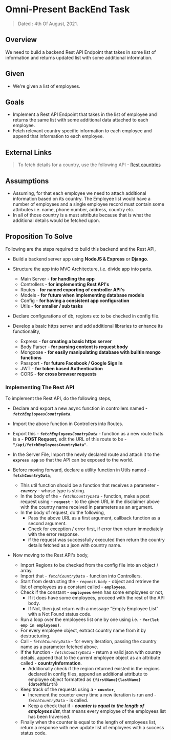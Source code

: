 # Omni-Present BackEnd Task

> Dated : 4th Of August, 2021.

## Overview

We need to build a backend Rest API Endpoint that takes in some list of information and returns updated list with some additional information.

## Given

- We're given a list of employees.

## Goals

- Implement a Rest API Endpoint that takes in the list of employee and returns the same list with some additional data attached to each employee.
- Fetch relevant country specific information to each employee and append that information to each employee.

## External Links

> To fetch details for a country, use the following API - [Rest countries ](https://restcountries.eu/)

## Assumptions

- Assuming, for that each employee we need to attach additional information based on its country. The Employee list would have a number of employees and a single employee record must contain some attributes i.e. name, phone number, address, country etc.
- In all of those country is a must attribute because that is what the additional details would be fetched upon.

## Proposition To Solve

Following are the steps required to build this backend and the Rest API,

- Build a backend server app using **NodeJS & Express** or **Django**.
- Structure the app into MVC Architecture, i.e. divide app into parts.

  - Main Server - **for handling the app**
  - Controllers - **for implementing Rest API's**
  - Routes - **for named exporting of controller API's**
  - Models - **for future when implementing database models**
  - Config - **for having a consistent app configuration**
  - Utils - **for smaller / sub tasks**

- Declare configurations of db, regions etc to be checked in config file.
- Develop a basic https server and add additional libraries to enhance its functionality,

  - Express - **for creating a basic https server**
  - Body Parser - **for parsing content is request body**
  - Mongoose - **for easily manipulating database with builtin mongo functions**
  - Passport - **for future Facebook / Google Sign In**
  - JWT - **for token based Authentication**
  - CORS - **for cross browser requests**

### Implementing The Rest API

To implement the Rest API, do the following steps,

- Declare and export a new async function in controllers named - **_`fetchEmployeesCountryData`_**.

- Import the above function in Controllers into Routes.

- Export this - **_`fetchEmployeesCountryData`_** - function as a new route thats is a - **POST Request**, edit the URL of this route to be - **`"/api/fetchEmployeesCountryData"`**.

- In the Server File, Import the newly declared route and attach it to the **`express app`** so that the API can be exposed to the world.

- Before moving forward, declare a utility function in Utils named - **`fetchCountryData`**,

  - This util function should be a function that receives a parameter - **_`country`_** - whose type is string.
  - In the body of the - _`fetchCountryData`_ - function, make a post request using - **`request`** - to the given URL in the disclaimer above with the country name received in parameters as an argument.
  - In the body of request, do the following,
    - Pass the above URL as a first argument, callback function as a second argument.
    - Check for exception / error first, if error then return immediately with the error response.
    - if the request was successfully executed then return the country details fetched as a json with country name.

- Now moving to the Rest API's body,

  - Import Regions to be checked from the config file into an object / array.
  - Import that - _`fetchCountryData`_ - function into Controllers.
  - Start from destructing the - _`request.body`_ - object and retrieve the list of employees as a constant called - **`employees`**.
  - Check if the constant - **`employees`** even has some employees or not,
    - If it does have some employees, proceed with the rest of the API body.
    - If Not, then just return with a message "Empty Employee List" with a Not Found status code.
  - Run a loop over the employees list one by one using i.e. - **`for(let emp in employees)`**.
  - For every employee object, extract country name from it by destructuring.
  - Call - _`fetchCountryData`_ - for every iteration, passing the country name as a parameter fetched above.
  - If the function - _`fetchCountryData`_ - return a valid json with country details, append that to the current employee object as an attribute called - **countryInformation**.
    - Additionally check if the region returned existed in the regions declared in config files, append an additional attribute to employee object formatted as **`{firstName}{lastName}{dateOfBirth}`**
  - Keep track of the requests using a - **`counter`**,
    - Increment the counter every time a new iteration is run and - _`fetchCountryData`_ - is called.
    - Keep a check that if - **_counter is equal to the length of employees list_**, that means every employee of the employees list has been traversed.
  - Finally when the counter is equal to the length of employees list, return a response with new update list of employees with a success status code.

